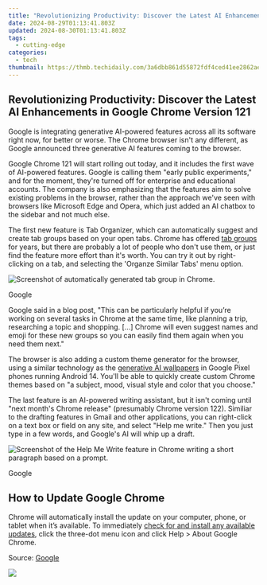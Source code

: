 ```yaml
---
title: "Revolutionizing Productivity: Discover the Latest AI Enhancements in Google Chrome Version 121"
date: 2024-08-29T01:13:41.803Z
updated: 2024-08-30T01:13:41.803Z
tags:
  - cutting-edge
categories:
  - tech
thumbnail: https://thmb.techidaily.com/3a6dbb861d55872fdf4ced41ee2862ae3932a3822bc0678be6a1186e4efd451b.jpg
---
```


## Revolutionizing Productivity: Discover the Latest AI Enhancements in Google Chrome Version 121

Google is integrating generative AI-powered features across all its software right now, for better or worse. The Chrome browser isn't any different, as Google announced three generative AI features coming to the browser.

 Google Chrome 121 will start rolling out today, and it includes the first wave of AI-powered features. Google is calling them "early public experiments," and for the moment, they're turned off for enterprise and educational accounts. The company is also emphasizing that the features aim to solve existing problems in the browser, rather than the approach we've seen with browsers like Microsoft Edge and Opera, which just added an AI chatbox to the sidebar and not much else.

 The first new feature is Tab Organizer, which can automatically suggest and create tab groups based on your open tabs. Chrome has offered [tab groups](https://fox-links.techidaily.com/strategic-approaches-to-maximize-impact-with-spotify-ads-for-2024/) for years, but there are probably a lot of people who don't use them, or just find the feature more effort than it's worth. You can try it out by right-clicking on a tab, and selecting the 'Organze Similar Tabs' menu option.

![Screenshot of automatically generated tab group in Chrome.](https://static1.howtogeekimages.com/wordpress/wp-content/uploads/2024/01/download-anim-251-dragged.png) 

Google

 Google said in a blog post, "This can be particularly helpful if you’re working on several tasks in Chrome at the same time, like planning a trip, researching a topic and shopping. \[...\] Chrome will even suggest names and emoji for these new groups so you can easily find them again when you need them next."

 The browser is also adding a custom theme generator for the browser, using a similar technology as the [generative AI wallpapers](https://blog.google/products/android/android-14-customizations/) in Google Pixel phones running Android 14\. You'll be able to quickly create custom Chrome themes based on "a subject, mood, visual style and color that you choose."

 The last feature is an AI-powered writing assistant, but it isn't coming until "next month's Chrome release" (presumably Chrome version 122). Similiar to the drafting features in Gmail and other applications, you can right-click on a text box or field on any site, and select "Help me write." Then you just type in a few words, and Google's AI will whip up a draft.

![Screenshot of the Help Me Write feature in Chrome writing a short paragraph based on a prompt.](https://static1.howtogeekimages.com/wordpress/wp-content/uploads/2024/01/help-me-write.jpeg) 

Google

##  How to Update Google Chrome

 Chrome will automatically install the update on your computer, phone, or tablet when it’s available. To immediately [check for and install any available updates](https://fox-boxes.techidaily.com/best-tiktok-video-editing-tips/), click the three-dot menu icon and click Help > About Google Chrome.

 Source: [Google](https://blog.google/products/chrome/google-chrome-generative-ai-features-january-2024/)

<ins class="adsbygoogle"
     style="display:block"
     data-ad-format="autorelaxed"
     data-ad-client="ca-pub-7571918770474297"
     data-ad-slot="1223367746"></ins>



<ins class="adsbygoogle"
     style="display:block"
     data-ad-client="ca-pub-7571918770474297"
     data-ad-slot="8358498916"
     data-ad-format="auto"
     data-full-width-responsive="true"></ins>



<!-- affiliate ads begin -->
<a href="https://store.massmailsoftware.com/order/checkout.php?PRODS=1047974&QTY=1&AFFILIATE=108875&CART=1"><img src="https://secure.avangate.com/images/merchant/dc87c13749315c7217cdc4ac692e704c/banera_for_partners-04_%281%29.jpg" border="0"></a>
<!-- affiliate ads end -->